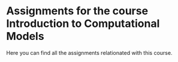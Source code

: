 # Assignments for the course Introduction to Computational Models
Here you can find all the assignments relationated with this course.